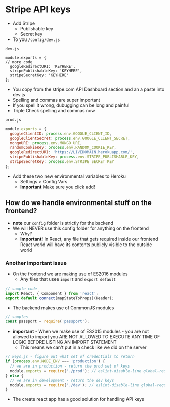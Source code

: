 # Stripe API keys
* Add Stripe
    - Publishable key
    - Secret key
* To you `/config/dev.js`

`dev.js`

```
module.exports = {
// more code
  googleRedirectURI: 'KEYHERE',
  stripePublishableKey: 'KEYHERE',
  stripeSecretKey: 'KEYHERE'
};
```

* You copy from the stripe.com API Dashboard section and an a paste into dev.js
* Spelling and commas are super important
* If you spell it wrong, dubugging can be long and painful
* Triple Check spelling and commas now

`prod.js`

```js
module.exports = {
  googleClientID: process.env.GOOGLE_CLIENT_ID,
  googleClientSecret: process.env.GOOGLE_CLIENT_SECRET,
  mongoURI: process.env.MONGO_URI,
  randomCookieKey: process.env.RANDOM_COOKIE_KEY,
  googleRedirectURI: 'https://LIVEDOMAIN.herokuapp.com/',
  stripePublishableKey: process.env.STRIPE_PUBLISHABLE_KEY,
  stripeSecretKey: process.env.STRIPE_SECRET_KEY
};
```

* Add these two new environmental variables to Heroku
    - Settings > Config Vars
    - **Important** Make sure you click add!

## How do we handle environmental stuff on the frontend?
* **note** our `config` folder is strictly for the backend
* We will NEVER use this config folder for anything on the frontend
    - Why?
    - **Important!** In React, any file that gets required inside our frontend React world will have its contents publicly visible to the outside world

### Another important issue
* On the frontend we are making use of ES2016 modules
    - Any files that usee `import` and `export default`

```js
// sample code
import React, { Component } from 'react';
export default connect(mapStateToProps)(Header);
```

* The backend makes use of CommonJS modules

```js
// samples
const passport = require('passport');
```

* **important** - When we make use of ES2015 modules - you are not allowed to import you ARE NOT ALLOWED TO EXECUTE ANY TIME OF LOGIC BEFORE LISTING AN IMPORT STATEMENT
    - This means we can't put in a check like we did on the server

```js
// keys.js - figure out what set of credentials to return
if (process.env.NODE_ENV === 'production') {
  // we are in production - return the prod set of keys
  module.exports = require('./prod'); // eslint-disable-line global-require
} else {
  // we are in development - return the dev keys
  module.exports = require('./dev'); // eslint-disable-line global-require
}
```

* The create react app has a good solution for handling API keys
